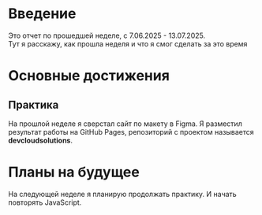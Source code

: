 # Введение

Это отчет по прошедшей неделе, c 7.06.2025 - 13.07.2025.  
Тут я расскажу, как прошла неделя и что я смог сделать за это время 

# Основные достижения

## Практика 

На прошлой неделе я сверстал сайт по макету в Figma.
Я разместил результат работы на GitHub Pages, репозиторий с проектом называется **devcloudsolutions**.  

# Планы на будущее

На следующей неделе я планирую продолжать практику. И начать повторять JavaScript.